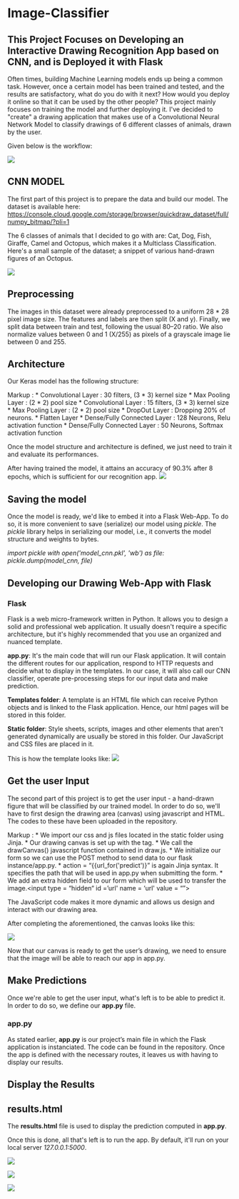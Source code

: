 # Image-Classifier

## This Project Focuses on Developing an Interactive Drawing Recognition App based on CNN, and is Deployed it with Flask


Often times, building Machine Learning models ends up being a common task. However, once a certain model has been trained and tested, and the results are satisfactory, what do you do with it next? How would you deploy it online so that it can be used by the other people? This project mainly focuses on training the model and further deploying it. 
I've decided to "create" a drawing application that makes use of a Convolutional Neural Network Model to classify drawings of 6 different classes of animals, drawn by the user.

Given below is the workflow:

![](images/CNN1.png)

## CNN MODEL

The first part of this project is to prepare the data and build our model. The dataset is available here: https://console.cloud.google.com/storage/browser/quickdraw_dataset/full/numpy_bitmap/?pli=1

The 6 classes of animals that I decided to go with are: Cat, Dog, Fish, Giraffe, Camel and Octopus, which makes it a Multiclass Classification.
Here's a small sample of the dataset; a snippet of various hand-drawn figures of an Octopus.

![](images/CNN2.png)

## Preprocessing

The images in this dataset were already preprocessed to a uniform 28 * 28 pixel image size.
The features and labels are then split (X and y).
Finally, we split data between train and test, following the usual 80–20 ratio. We also normalize values between 0 and 1 (X/255) as pixels of a grayscale image lie between 0 and 255.

## Architecture

Our Keras model has the following structure: 

Markup : * Convolutional Layer : 30 filters, (3 * 3) kernel size
         * Max Pooling Layer : (2 * 2) pool size
         * Convolutional Layer : 15 filters, (3 * 3) kernel size
         * Max Pooling Layer : (2 * 2) pool size
         * DropOut Layer : Dropping 20% of neurons.
         * Flatten Layer
         * Dense/Fully Connected Layer : 128 Neurons, Relu activation function
         * Dense/Fully Connected Layer : 50 Neurons, Softmax activation function
         
Once the model structure and architecture is defined, we just need to train it and evaluate its performances. 

After having trained the model, it attains an accuracy of 90.3% after 8 epochs, which is sufficient for our recognition app. 
![](images/CNN3.png)


## Saving the model

Once the model is ready, we'd like to embed it into a Flask Web-App. To do so, it is more convenient to save (serialize) our model using *pickle*. 
The *pickle* library helps in serializing our model, i.e., it converts the model structure and weights to bytes. 

*import pickle
with open('model_cnn.pkl', 'wb') as file:
      pickle.dump(model_cnn, file)* 
      
## Developing our Drawing Web-App with Flask

### Flask

Flask is a web micro-framework written in Python. It allows you to design a solid and professional web application. It usually doesn't require a specific architecture, but it's highly recommended that you use an organized and nuanced template.

**app.py**: It's the main code that will run our Flask application. It will contain the different routes for our application, respond to HTTP requests and decide what to display in the templates. In our case, it will also call our CNN classifier, operate pre-processing steps for our input data and make prediction.

**Templates folder**: A template is an HTML file which can receive Python objects and is linked to the Flask application. Hence, our html pages will be stored in this folder.

**Static folder**:  Style sheets, scripts, images and other elements that aren't generated dynamically are usually be stored in this folder. Our JavaScript and CSS files are placed in it. 

This is how the template looks like:
![](images/CNN4.png)

## Get the user Input

The second part of this project is to get the user input - a hand-drawn figure that will be classified by our trained model. In order to do so, we'll have to first design the drawing area (canvas) using javascript and HTML. The codes to these have been uploaded in the repository.

Markup : * We import our css and js files located in the static folder using Jinja.
         * Our drawing canvas is set up with the <canvas> tag.
         * We call the drawCanvas() javascript function contained in draw.js.
         * We initialize our form so we can use the POST method to send data to our flask instance/app.py.
         * action = “{{url_for('predict')}” is again Jinja syntax. It specifies the path that will be used in app.py when submitting the form.
         * We add an extra hidden field to our form which will be used to transfer the image.<input type = “hidden“ id =’url' name = ‘url' value = “”>
  
  The JavaScript code makes it more dynamic and allows us design and interact with our drawing area.
  
  After completing the aforementioned, the canvas looks like this: 
  
  ![](images/CNN5.png)
  
  Now that our canvas is ready to get the user’s drawing, we need to ensure that the image will be able to reach our app in app.py.
  
  ## Make Predictions
  
Once we're able to get the user input, what's left is to be able to predict it. In order to do so, we define our **app.py** file.

### app.py 
As stated earlier, **app.py** is our project’s main file in which the Flask application is instanciated. 
The code can be found in the repository. 
Once the app is defined with the necessary routes, it leaves us with having to display our results. 

## Display the Results
## results.html
The **results.html** file is used to display the prediction computed in **app.py**. 

Once this is done, all that's left is to run the app. By default, it'll run on your local server *127.0.0.1:5000*. 

 ![](images/CNN6.png)
 
 
 ![](images/CNN5.png)
 
 
 ![](images/CNN7.png)
 
 
 
 


